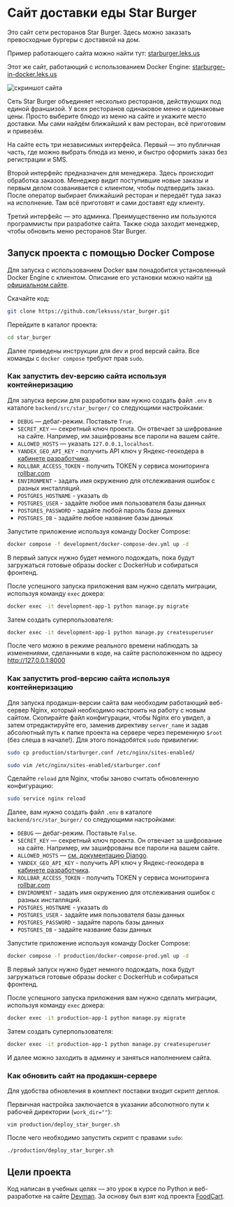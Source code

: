 # Сайт доставки еды Star Burger

Это сайт сети ресторанов Star Burger. Здесь можно заказать превосходные бургеры с доставкой на дом.

Пример работающего сайта можно найти тут: [starburger.leks.us](https://starburger.leks.us/)

Этот же сайт, работающий с использованием Docker Engine: [starburger-in-docker.leks.us](https://starburger-in-docker.leks.us/)

![скриншот сайта](https://dvmn.org/filer/canonical/1594651635/686/)


Сеть Star Burger объединяет несколько ресторанов, действующих под единой франшизой. У всех ресторанов одинаковое меню и одинаковые цены. Просто выберите блюдо из меню на сайте и укажите место доставки. Мы сами найдём ближайший к вам ресторан, всё приготовим и привезём.

На сайте есть три независимых интерфейса. Первый — это публичная часть, где можно выбрать блюда из меню, и быстро оформить заказ без регистрации и SMS.

Второй интерфейс предназначен для менеджера. Здесь происходит обработка заказов. Менеджер видит поступившие новые заказы и первым делом созванивается с клиентом, чтобы подтвердить заказ. После оператор выбирает ближайший ресторан и передаёт туда заказ на исполнение. Там всё приготовят и сами доставят еду клиенту.

Третий интерфейс — это админка. Преимущественно им пользуются программисты при разработке сайта. Также сюда заходит менеджер, чтобы обновить меню ресторанов Star Burger.


## Запуск проекта с помощью Docker Compose

Для запуска с использованием Docker вам понадобится установленный Docker Engine с клиентом. Описание его установки можно найти [на официальном сайте](https://docs.docker.com/engine/install/).

Скачайте код:
```sh
git clone https://github.com/leksuss/star_burger.git
```

Перейдите в каталог проекта:
```sh
cd star_burger
```

Далее приведены инструкции для dev и prod версий сайта. Все команды с `docker compose` требуют прав `sudo`.

### Как запустить dev-версию сайта используя контейнеризацию

Для запуска версии для разработки вам нужно создать файл `.env` в каталоге `backend/src/star_burger/` со следующими настройками:

- `DEBUG` — дебаг-режим. Поставьте `True`.
- `SECRET_KEY` — секретный ключ проекта. Он отвечает за шифрование на сайте. Например, им зашифрованы все пароли на вашем сайте.
- `ALLOWED_HOSTS` — указать `127.0.0.1,localhost`.
- `YANDEX_GEO_API_KEY` - получить API ключ у Яндекс-геокодера в [кабинете разработчика](https://developer.tech.yandex.ru/).
- `ROLLBAR_ACCESS_TOKEN` - получить TOKEN у сервиса мониторинга [rollbar.com](https://rollbar.com/)
- `ENVIRONMENT` - задать имя окружению для отслеживания ошибок с разных инсталляций.
- `POSTGRES_HOSTNAME` - указать `db`
- `POSTGRES_USER` - задайте любое имя пользователя базы данных
- `POSTGRES_PASSWORD` - задайте любой пароль базы данных
- `POSTGRES_DB` - задайте любое название базы данных

Запустите приложение используя команду Docker Compose:
```sh
docker compose -f development/docker-compose-dev.yml up -d
```
В первый запуск нужно будет немного подождать, пока будут загружаться готовые образы docker с DockerHub и собираться фронтенд.

После успешного запуска приложения вам нужно сделать миграции, используя команду `exec` докера:
```sh
docker exec -it development-app-1 python manage.py migrate
```

Затем создать суперпользователя:
```sh
docker exec -it development-app-1 python manage.py createsuperuser
```

После чего можно в режиме реального времени наблюдать за изменениями, сделанными в коде, на сайте расположенном по адресу
http://127.0.0.1:8000


### Как запустить prod-версию сайта используя контейнеризацию

Для запуска продакшн-версии сайта вам необходим работающий веб-сервер Nginx, который необходимо настроить на работу с новым сайтом. Скопирайте файл конфигурации, чтобы Nginx его увидел, а затем отредактируйте его, заменив директиву `server_name` и задав абсолютный путь к папке проекта на сервере через переменную `$root` (без слеша в начале!). Для этого понадобятся `sudo` привилегии:
```sh
sudo cp production/starburger.conf /etc/nginx/sites-enabled/

sudo vim /etc/nginx/sites-enabled/starburger.conf
```
Сделайте `reload` для Nginx, чтобы заново считать обновленную конфигурацию:
```sh
sudo service nginx reload
```

Далее, вам нужно создать файл `.env` в каталоге `backend/src/star_burger/` со следующими настройками:

- `DEBUG` — дебаг-режим. Поставьте `False`.
- `SECRET_KEY` — секретный ключ проекта. Он отвечает за шифрование на сайте. Например, им зашифрованы все пароли на вашем сайте.
- `ALLOWED_HOSTS` — [см. документацию Django](https://docs.djangoproject.com/en/3.1/ref/settings/#allowed-hosts).
- `YANDEX_GEO_API_KEY` - получить API ключ у Яндекс-геокодера в [кабинете разработчика](https://developer.tech.yandex.ru/).
- `ROLLBAR_ACCESS_TOKEN` - получить TOKEN у сервиса мониторинга [rollbar.com](https://rollbar.com/)
- `ENVIRONMENT` - задать имя окружению для отслеживания ошибок с разных инсталляций.
- `POSTGRES_HOSTNAME` - указать `db`
- `POSTGRES_USER` - задайте имя пользователя базы данных
- `POSTGRES_PASSWORD` - задайте пароль базы данных
- `POSTGRES_DB` - задайте название базы данных

Запустите приложение используя команду Docker Compose:
```sh
docker compose -f production/docker-compose-prod.yml up -d
```
В первый запуск нужно будет немного подождать, пока будут загружаться готовые образы docker с DockerHub и собираться фронтенд.

После успешного запуска приложения вам нужно сделать миграции, используя команду `exec` докера:
```sh
docker exec -it production-app-1 python manage.py migrate
```

Затем создать суперпользователя:
```sh
docker exec -it production-app-1 python manage.py createsuperuser
```
И далее можно заходить в админку и заняться наполнением сайта.


### Как обновить сайт на продакшн-сервере

Для удобства обновления в комплект поставки входит скрипт деплоя.

Первичная настройка заключается в указании абсолютного пути к рабочей директории (`work_dir=""`):
```shell
vim production/deploy_star_burger.sh
```

После чего необходимо запустить скрипт с правами `sudo`:
```shell
./production/deploy_star_burger.sh
```


## Цели проекта

Код написан в учебных целях — это урок в курсе по Python и веб-разработке на сайте [Devman](https://dvmn.org). За основу был взят код проекта [FoodCart](https://github.com/Saibharath79/FoodCart).

